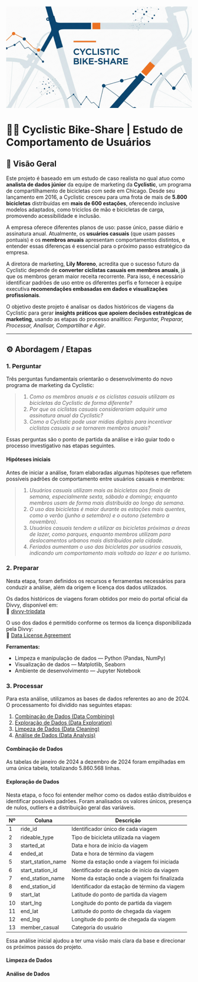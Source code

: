 ![Capa do projeto](03_images/capa_cyclistic.png)

# 🚴‍♂️ Cyclistic Bike-Share | Estudo de Comportamento de Usuários


## 📌 Visão Geral

Este projeto é baseado em um estudo de caso realista no qual atuo como **analista de dados júnior** da equipe de marketing da **Cyclistic**, um programa de compartilhamento de bicicletas com sede em Chicago. Desde seu lançamento em 2016, a Cyclistic cresceu para uma frota de mais de **5.800 bicicletas** distribuídas em **mais de 600 estações**, oferecendo inclusive modelos adaptados, como triciclos de mão e bicicletas de carga, promovendo acessibilidade e inclusão.

A empresa oferece diferentes planos de uso: passe único, passe diário e assinatura anual. Atualmente, os **usuários casuais** (que usam passes pontuais) e os **membros anuais** apresentam comportamentos distintos, e entender essas diferenças é essencial para o próximo passo estratégico da empresa.

A diretora de marketing, **Lily Moreno**, acredita que o sucesso futuro da Cyclistic depende de **converter ciclistas casuais em membros anuais**, já que os membros geram maior receita recorrente. Para isso, é necessário identificar padrões de uso entre os diferentes perfis e fornecer à equipe executiva **recomendações embasadas em dados e visualizações profissionais**.

O objetivo deste projeto é analisar os dados históricos de viagens da Cyclistic para gerar **insights práticos que apoiem decisões estratégicas de marketing**, usando as etapas do processo analítico: *Perguntar, Preparar, Processar, Analisar, Compartilhar e Agir*.

---

## ⚙️ Abordagem / Etapas

### 1. Perguntar

Três perguntas fundamentais orientarão o desenvolvimento do novo programa de marketing da Cyclistic:

> 1. *Como os membros anuais e os ciclistas casuais utilizam as bicicletas da Cyclistic de forma diferente?*
> 2. *Por que os ciclistas casuais considerariam adquirir uma assinatura anual da Cyclistic?*
> 3. *Como a Cyclistic pode usar mídias digitais para incentivar ciclistas casuais a se tornarem membros anuais?*

Essas perguntas são o ponto de partida da análise e irão guiar todo o processo investigativo nas etapas seguintes.

#### Hipóteses iniciais

Antes de iniciar a análise, foram elaboradas algumas hipóteses que refletem possíveis padrões de comportamento entre usuários casuais e membros:

> 1. *Usuários casuais utilizam mais as bicicletas aos finais de semana, especialmente sexta, sábado e domingo; enquanto membros usam de forma mais distribuída ao longo da semana*.
> 2. *O uso das bicicletas é maior durante as estações mais quentes, como o verão (junho a setembro) e o outono (setembro a novembro)*.
> 3. *Usuários casuais tendem a utilizar as bicicletas próximas a áreas de lazer, como parques, enquanto membros utilizam para deslocamentos urbanos mais distribuídos pela cidade*.
> 4. *Feriados aumentam o uso das bicicletas por usuários casuais, indicando um comportamento mais voltado ao lazer e ao turismo*.

### 2. Preparar

Nesta etapa, foram definidos os recursos e ferramentas necessários para conduzir a análise, além da origem e licença dos dados utilizados.

Os dados históricos de viagens foram obtidos por meio do portal oficial da Divvy, disponível em:  
🔗 [divvy-tripdata](https://divvy-tripdata.s3.amazonaws.com/index.html)

O uso dos dados é permitido conforme os termos da licença disponibilizada pela Divvy:  
🔗 [Data License Agreement](https://divvybikes.com/data-license-agreement)

**Ferramentas:** <br>
- Limpeza e manipulação de dados — Python (Pandas, NumPy)  
- Visualização de dados — Matplotlib, Seaborn  
- Ambiente de desenvolvimento — Jupyter Notebook


### 3. Processar

Para esta análise, utilizamos as bases de dados referentes ao ano de 2024. O processamento foi dividido nas seguintes etapas:

1) [Combinação de Dados (Data Combining)]()
2) [Exploração de Dados (Data Exploration)]()
3) [Limpeza de Dados (Data Cleaning)]()
4) [Análise de Dados (Data Analysis)]()

#### Combinação de Dados
As tabelas de janeiro de 2024 a dezembro de 2024 foram empilhadas em uma única tabela, totalizando 5.860.568 linhas.

#### Exploração de Dados

Nesta etapa, o foco foi entender melhor como os dados estão distribuídos e identificar possíveis padrões. Foram analisados os valores únicos, presença de nulos, outliers e a distribuição geral das variáveis.

| **Nº** | **Coluna**         | **Descrição**                                 |
|--------|--------------------|-----------------------------------------------|
| 1      | ride_id            | Identificador único de cada viagem            |
| 2      | rideable_type      | Tipo de bicicleta utilizada na viagem         |
| 3      | started_at         | Data e hora de início da viagem               |
| 4      | ended_at           | Data e hora de término da viagem              |
| 5      | start_station_name | Nome da estação onde a viagem foi iniciada    |
| 6      | start_station_id   | Identificador da estação de início da viagem  |
| 7      | end_station_name   | Nome da estação onde a viagem foi finalizada  |
| 8      | end_station_id     | Identificador da estação de término da viagem |
| 9      | start_lat          | Latitude do ponto de partida da viagem        |
| 10     | start_lng          | Longitude do ponto de partida da viagem       |
| 11     | end_lat            | Latitude do ponto de chegada da viagem        |
| 12     | end_lng            | Longitude do ponto de chegada da viagem       |
| 13     | member_casual      | Categoria do usuário                          |

Essa análise inicial ajudou a ter uma visão mais clara da base e direcionar os próximos passos do projeto.

#### Limpeza de Dados
#### Análise de Dados

